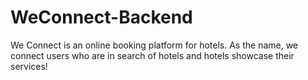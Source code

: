 # WeConnect-Backend
We Connect is an online booking platform for hotels. As the name, we connect users who are in search of hotels  and hotels showcase their services!
